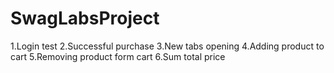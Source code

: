 # SwagLabsProject
1.Login test
2.Successful purchase
3.New tabs opening
4.Adding product to cart
5.Removing product form cart
6.Sum total price
